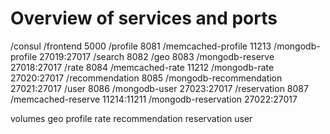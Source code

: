 # Overview of services and ports
/consul 
/frontend 5000
/profile 8081
  /memcached-profile 11213
  /mongodb-profile 27019:27017
/search 8082
/geo 8083
  /mongodb-reserve 27018:27017
/rate 8084
  /memcached-rate 11212
  /mongodb-rate 27020:27017
/recommendation 8085
  /mongodb-recommendation 27021:27017
/user 8086
  /mongodb-user 27023:27017
/reservation 8087
  /memcached-reserve 11214:11211
  /mongodb-reservation 27022:27017

volumes
geo profile rate recommendation reservation user
